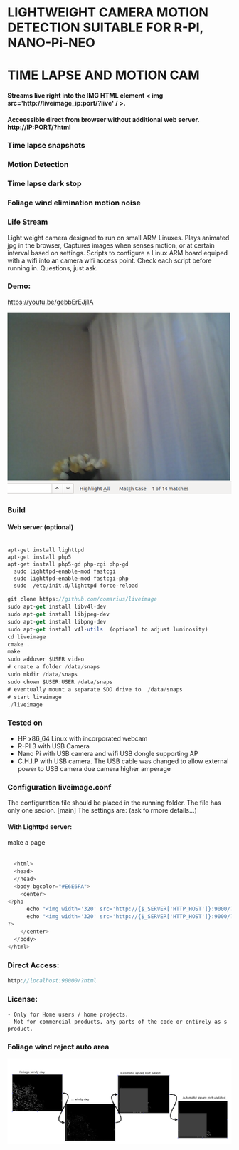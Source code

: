 # LIGHTWEIGHT CAMERA MOTION DETECTION SUITABLE FOR R-PI, NANO-Pi-NEO
# TIME LAPSE AND MOTION CAM 


#### Streams live right into the  IMG HTML element  &lt; img src='http://liveimage_ip:port/?live' / &gt;.
#### Acceessible direct from browser without additional web server. http://IP:PORT/?html
### Time lapse snapshots 
### Motion Detection
### Time lapse dark stop
### Foliage wind elimination motion noise
### Life Stream


Light weight camera designed to run on small ARM Linuxes. Plays animated jpg in the browser,
Captures images when senses motion, or at certain interval based on settings. Scripts to 
configure a Linux ARM board equiped with a wifi into an camera wifi access point. 
Check each script before running in. 
Questions, just ask. 

### Demo:

https://youtu.be/gebbErEJj1A

[![Demo Video](https://github.com/circinusX1/liveimage/blob/master/v4l2n.png?raw=true)](https://youtu.be/gebbErEJj1A)

### Build

#### Web server (optional)
```console

apt-get install lighttpd
apt-get install php5
apt-get install php5-gd php-cgi php-gd
  sudo lighttpd-enable-mod fastcgi 
  sudo lighttpd-enable-mod fastcgi-php
  sudo  /etc/init.d/lighttpd force-reload 
```



```javascript
git clone https://github.com/comarius/liveimage
sudo apt-get install libv4l-dev
sudo apt-get install libjpeg-dev
sudo apt-get install libpng-dev
sudo apt-get install v4l-utils  (optional to adjust luminosity)
cd liveimage
cmake .
make
sudo adduser $USER video
# create a folder /data/snaps
sudo mkdir /data/snaps
sudo chown $USER:USER /data/snaps
# eventually mount a separate SDD drive to  /data/snaps
# start liveimage 
./liveimage
```

### Tested on

  - HP x86_64 Linux with incorporated webcam
  - R-PI 3 with USB Camera
  - Nano Pi with USB camera and wifi USB dongle supporting AP
  - C.H.I.P with USB camera. The USB cable was changed to allow external power to USB camera due camera higher amperage
  
  
### Configuration liveimage.conf
The configuration file should be placed in the running folder. The file has only one secion. [main]
The settings are: (ask fo rmore details...)
 
  
#### With Lighttpd server:

make a page
```javascript
  
  <html>
  <head>
  </head>
  <body bgcolor="#E6E6FA">
    <center>
<?php
      echo "<img width='320' src='http://{$_SERVER['HTTP_HOST']}:9000/?image' />";
      echo "<img width='320' src='http://{$_SERVER['HTTP_HOST']}:9000/?motion' /><hr />";
?>
    </center>
  </body>
</html>
```


###  Direct Access:

```javascript
http://localhost:90000/?html
```

### License: 
    - Only for Home users / home projects. 
    - Not for commercial products, any parts of the code or entirely as s product.
   
### Foliage wind reject auto area


![alt text](https://raw.githubusercontent.com/circinusX1/liveimage/master/images/motion1.png "foliage")
   
   









